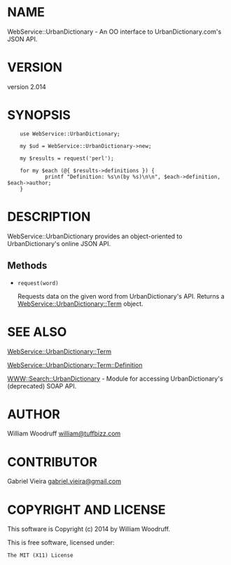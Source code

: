 # NAME

WebService::UrbanDictionary - An OO interface to UrbanDictionary.com's JSON API.

# VERSION

version 2.014

# SYNOPSIS

        use WebService::UrbanDictionary;

        my $ud = WebService::UrbanDictionary->new;

        my $results = request('perl'); 

        for my $each (@{ $results->definitions }) {
                printf "Definition: %s\n(by %s)\n\n", $each->definition, $each->author;
        }

# DESCRIPTION

WebService::UrbanDictionary provides an object-oriented to UrbanDictionary's online JSON API.

## Methods

- `request(word)`

    Requests data on the given word from UrbanDictionary's API.
    Returns a [WebService::UrbanDictionary::Term](https://metacpan.org/pod/WebService::UrbanDictionary::Term) object.

# SEE ALSO

[WebService::UrbanDictionary::Term](https://metacpan.org/pod/WebService::UrbanDictionary::Term)

[WebService::UrbanDictionary::Term::Definition](https://metacpan.org/pod/WebService::UrbanDictionary::Term::Definition)

[WWW::Search::UrbanDictionary](https://metacpan.org/pod/WWW::Search::UrbanDictionary) - Module for accessing UrbanDictionary's (deprecated) SOAP API.

# AUTHOR

William Woodruff <william@tuffbizz.com>

# CONTRIBUTOR

Gabriel Vieira <gabriel.vieira@gmail.com>

# COPYRIGHT AND LICENSE

This software is Copyright (c) 2014 by William Woodruff.

This is free software, licensed under:

    The MIT (X11) License
